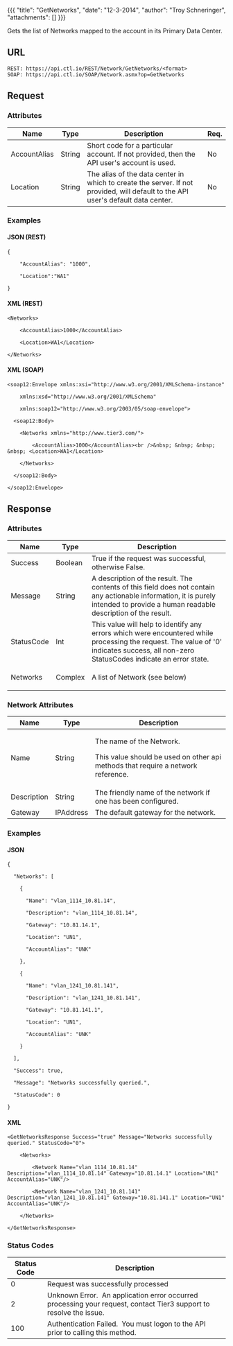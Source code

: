 {{{
  "title": "GetNetworks",
  "date": "12-3-2014",
  "author": "Troy Schneringer",
  "attachments": []
}}}

Gets the list of Networks mapped to the account in its Primary Data Center.

## URL

    REST: https://api.ctl.io/REST/Network/GetNetworks/<format>
    SOAP: https://api.ctl.io/SOAP/Network.asmx?op=GetNetworks

## Request

### Attributes

<table>
  <thead>
    <tr>
      <th>Name</th>
      <th>Type</th>
      <th>Description</th>
      <th>Req.</th>
    </tr>
  </thead>
  <tbody>
    <tr>
      <td>AccountAlias</td>
      <td>String</td>
      <td>Short code for a particular account. If not provided, then the API user's account is used.</td>
      <td>No</td>
    </tr>
    <tr>
      <td>Location</td>
      <td>String</td>
      <td>The alias of the data center in which to create the server. If not provided, will default to the API user's default data center.</td>
      <td>No</td>
    </tr>
  </tbody>
</table>

### Examples

#### JSON (REST)

    {

        "AccountAlias": "1000",

        "Location":"WA1"

    }

#### XML (REST)

    <Networks>

        <AccountAlias>1000</AccountAlias>

        <Location>WA1</Location>

    </Networks>

   
#### XML (SOAP)

    <soap12:Envelope xmlns:xsi="http://www.w3.org/2001/XMLSchema-instance" 

        xmlns:xsd="http://www.w3.org/2001/XMLSchema" 

        xmlns:soap12="http://www.w3.org/2003/05/soap-envelope">

      <soap12:Body>

        <Networks xmlns="http://www.tier3.com/">

            <AccountAlias>1000</AccountAlias><br />&nbsp; &nbsp; &nbsp; &nbsp; <Location>WA1</Location>

        </Networks>

      </soap12:Body>

    </soap12:Envelope>    

## Response

### Attributes

<table>
  <thead>
    <tr>
      <th>Name</th>
      <th>Type</th>
      <th>Description</th>
    </tr>
  </thead>
  <tbody>
    <tr>
      <td>Success</td>
      <td>Boolean</td>
      <td>True if the request was successful, otherwise False.</td>
    </tr>
    <tr>
      <td>Message</td>
      <td>String</td>
      <td>A description of the result. The contents of this field does not contain any actionable information, it is purely intended to provide a human readable description of the result.</td>
    </tr>
    <tr>
      <td>StatusCode</td>
      <td>Int</td>
      <td>This value will help to identify any errors which were encountered while processing the request. The value of '0' indicates success, all non-zero StatusCodes indicate an error state.</td>
    </tr>
    <tr>
      <td>Networks</td>
      <td>Complex</td>
      <td>
        <p>A list of Network (see below)</p>
      </td>
    </tr>
  </tbody>
</table>

### Network Attributes

<table>
  <thead>
    <tr>
      <th>Name</th>
      <th>Type</th>
      <th>Description</th>
    </tr>
  </thead>
  <tbody>
    <tr>
      <td>Name</td>
      <td>String</td>
      <td>
        <p>The name of the Network.</p>
        <p>This value should be used on other api methods that require a network reference.</p>
      </td>
    </tr>
    <tr>
      <td>Description</td>
      <td>String</td>
      <td>The friendly name of the network if one has been configured.</td>
    </tr>
    <tr>
      <td>Gateway</td>
      <td>IPAddress</td>
      <td>The default gateway for the network.</td>
    </tr>
  </tbody>
</table>

### Examples

#### JSON

    {

      "Networks": [

        {

          "Name": "vlan_1114_10.81.14",

          "Description": "vlan_1114_10.81.14",

          "Gateway": "10.81.14.1",

          "Location": "UN1",

          "AccountAlias": "UNK"

        },

        {

          "Name": "vlan_1241_10.81.141",

          "Description": "vlan_1241_10.81.141",

          "Gateway": "10.81.141.1",

          "Location": "UN1",

          "AccountAlias": "UNK"

        }

      ],

      "Success": true,

      "Message": "Networks successfully queried.",

      "StatusCode": 0

    }


#### XML

    <GetNetworksResponse Success="true" Message="Networks successfully queried." StatusCode="0">

        <Networks>

            <Network Name="vlan_1114_10.81.14" Description="vlan_1114_10.81.14" Gateway="10.81.14.1" Location="UN1" AccountAlias="UNK"/>

            <Network Name="vlan_1241_10.81.141" Description="vlan_1241_10.81.141" Gateway="10.81.141.1" Location="UN1" AccountAlias="UNK"/>

        </Networks>

    </GetNetworksResponse>

### Status Codes

<table>
  <thead>
    <tr>
      <th>Status Code</th>
      <th>Description</th>
    </tr>
  </thead>
  <tbody>
    <tr>
      <td>0</td>
      <td>Request was successfully processed</td>
    </tr>
    <tr>
      <td>2</td>
      <td>Unknown Error. &nbsp;An application error occurred processing your request, contact Tier3 support to resolve the issue.</td>
    </tr>
    <tr>
      <td>100</td>
      <td>Authentication Failed. &nbsp;You must logon to the API prior to calling this method.</td>
    </tr>
  </tbody>
</table>